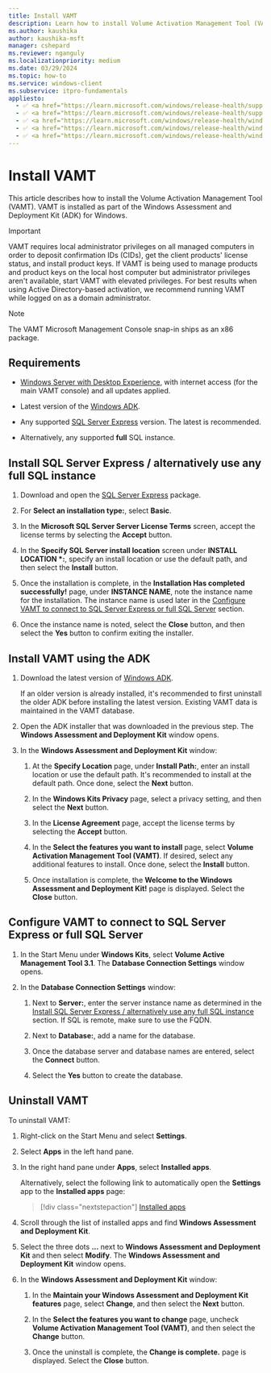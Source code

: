 ```yaml
---
title: Install VAMT
description: Learn how to install Volume Activation Management Tool (VAMT) as part of the Windows Assessment and Deployment Kit (ADK) for Windows.
ms.author: kaushika
author: kaushika-msft
manager: cshepard
ms.reviewer: nganguly
ms.localizationpriority: medium
ms.date: 03/29/2024
ms.topic: how-to
ms.service: windows-client
ms.subservice: itpro-fundamentals
appliesto:
  - ✅ <a href="https://learn.microsoft.com/windows/release-health/supported-versions-windows-client" target="_blank">Windows 11</a>
  - ✅ <a href="https://learn.microsoft.com/windows/release-health/supported-versions-windows-client" target="_blank">Windows 10</a>
  - ✅ <a href="https://learn.microsoft.com/windows/release-health/windows-server-release-info" target="_blank">Windows Server 2022</a>
  - ✅ <a href="https://learn.microsoft.com/windows/release-health/windows-server-release-info" target="_blank">Windows Server 2019</a>
  - ✅ <a href="https://learn.microsoft.com/windows/release-health/windows-server-release-info" target="_blank">Windows Server 2016</a>
---
```


# Install VAMT

This article describes how to install the Volume Activation Management Tool (VAMT). VAMT is installed as part of the Windows Assessment and Deployment Kit (ADK) for Windows.

> [!IMPORTANT]
>
> VAMT requires local administrator privileges on all managed computers in order to deposit confirmation IDs (CIDs), get the client products' license status, and install product keys. If VAMT is being used to manage products and product keys on the local host computer but administrator privileges aren't available, start VAMT with elevated privileges. For best results when using Active Directory-based activation, we recommend running VAMT while logged on as a domain administrator.

> [!NOTE]
>
> The VAMT Microsoft Management Console snap-in ships as an x86 package.

## Requirements

- [Windows Server with Desktop Experience](/windows-server/get-started/getting-started-with-server-with-desktop-experience), with internet access (for the main VAMT console) and all updates applied.

- Latest version of the [Windows ADK](/windows-hardware/get-started/adk-install).

- Any supported [SQL Server Express](https://www.microsoft.com/sql-server/sql-server-downloads) version. The latest is recommended.

- Alternatively, any supported **full** SQL instance.

## Install SQL Server Express / alternatively use any full SQL instance

1. Download and open the [SQL Server Express](https://aka.ms/sqlexpress) package.

1. For **Select an installation type:**, select **Basic**.

1. In the **Microsoft SQL Server Server License Terms** screen, accept the license terms by selecting the **Accept** button.

1. In the **Specify SQL Server install location** screen under **INSTALL LOCATION \*:**, specify an install location or use the default path, and then select the **Install** button.

1. Once the installation is complete, in the **Installation Has completed successfully!** page, under **INSTANCE NAME**, note the instance name for the installation. The instance name is used later in the [Configure VAMT to connect to SQL Server Express or full SQL Server](#configure-vamt-to-connect-to-sql-server-express-or-full-sql-server) section.

1. Once the instance name is noted, select the **Close** button, and then select the **Yes** button to confirm exiting the installer.

## Install VAMT using the ADK

1. Download the latest version of [Windows ADK](/windows-hardware/get-started/adk-install).

   If an older version is already installed, it's recommended to first uninstall the older ADK before installing the latest version. Existing VAMT data is maintained in the VAMT database.

1. Open the ADK installer that was downloaded in the previous step. The **Windows Assessment and Deployment Kit** window opens.

1. In the **Windows Assessment and Deployment Kit** window:

   1. At the **Specify Location** page, under **Install Path:**, enter an install location or use the default path. It's recommended to install at the default path. Once done, select the **Next** button.

   1. In the **Windows Kits Privacy** page, select a privacy setting, and then select the **Next** button.

   1. In the **License Agreement** page, accept the license terms by selecting the **Accept** button.

   1. In the **Select the features you want to install** page, select **Volume Activation Management Tool (VAMT)**. If desired, select any additional features to install. Once done, select the **Install** button.

   1. Once installation is complete, the **Welcome to the Windows Assessment and Deployment Kit!** page is displayed. Select the **Close** button.

## Configure VAMT to connect to SQL Server Express or full SQL Server

1. In the Start Menu under **Windows Kits**, select **Volume Active Management Tool 3.1**. The **Database Connection Settings** window opens.

1. In the **Database Connection Settings** window:

   1. Next to **Server:**, enter the server instance name as determined in the [Install SQL Server Express / alternatively use any full SQL instance](#install-sql-server-express--alternatively-use-any-full-sql-instance) section. If SQL is remote, make sure to use the FQDN.

   1. Next to **Database:**, add a name for the database.

   1. Once the database server and database names are entered, select the **Connect** button.

   1. Select the **Yes** button to create the database.

## Uninstall VAMT

To uninstall VAMT:

1. Right-click on the Start Menu and select **Settings**.

1. Select **Apps** in the left hand pane.

1. In the right hand pane under **Apps**, select **Installed apps**.

   Alternatively, select the following link to automatically open the **Settings** app to the **Installed apps** page:

   > [!div class="nextstepaction"]
   > [Installed apps](ms-settings:appsfeatures)

1. Scroll through the list of installed apps and find **Windows Assessment and Deployment Kit**.

1. Select the three dots **...** next to **Windows Assessment and Deployment Kit** and then select **Modify**. The **Windows Assessment and Deployment Kit** window opens.

1. In the **Windows Assessment and Deployment Kit** window:

   1. In the **Maintain your Windows Assessment and Deployment Kit features** page, select **Change**, and then select the **Next** button.

   1. In the **Select the features you want to change** page, uncheck **Volume Activation Management Tool (VAMT)**, and then select the **Change** button.

   1. Once the uninstall is complete, the **Change is complete.** page is displayed. Select the **Close** button.
